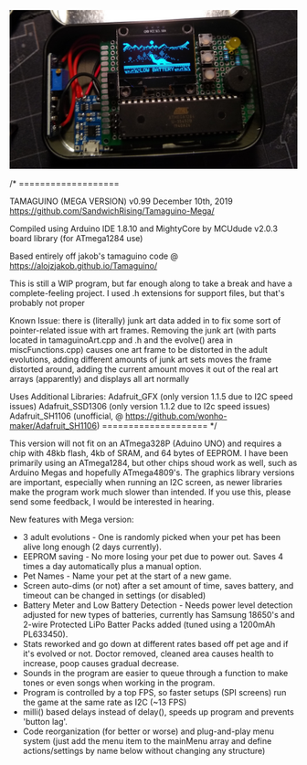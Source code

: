 ![](images_used/tamaguinoMega.jpg)


/* ===================
 
  TAMAGUINO (MEGA VERSION)
  v0.99 December 10th, 2019
  https://github.com/SandwichRising/Tamaguino-Mega/
 
  Compiled using Arduino IDE 1.8.10 and MightyCore by MCUdude v2.0.3 board library (for ATmega1284 use)
  
  Based entirely off jakob's tamaguino code @ https://alojzjakob.github.io/Tamaguino/
 
  This is still a WIP program, but far enough along to take a break
  and have a complete-feeling project. I used .h extensions for support files, but that's probably not proper
  
  Known Issue: there is (literally) junk art data added in to fix 
  some sort of pointer-related issue with art frames. Removing the
  junk art (with parts located in tamaguinoArt.cpp and .h and the evolve()
  area in miscFunctions.cpp) causes one art frame to be distorted in the adult
  evolutions, adding different amounts of junk art sets moves the frame distorted
  around, adding the current amount moves it out of the real art 
  arrays (apparently) and displays all art normally
 
  Uses Additional Libraries:
  Adafruit_GFX (only version 1.1.5 due to I2C speed issues)
  Adafruit_SSD1306 (only version 1.1.2 due to I2c speed issues)
  Adafruit_SH1106 (unofficial, @ https://github.com/wonho-maker/Adafruit_SH1106)
  ==================== */
  
  This version will not fit on an ATmega328P (Aduino UNO) and requires a chip with 48kb flash, 4kb of SRAM, and 64 bytes of EEPROM. I have been primarily using an ATmega1284, but other chips shoud work as well, such as Arduino Megas and hopefully ATmega4809's. The graphics library versions are important, especially when running an I2C screen, as newer libraries make the program work much slower than intended. If you use this, please send some feedback, I would be interested in hearing.
  
New features with Mega version:
* 3 adult evolutions - One is randomly picked when your pet has been alive long enough (2 days currently).
* EEPROM saving - No more losing your pet due to power out. Saves 4 times a day automatically plus a manual option.
* Pet Names - Name your pet at the start of a new game.
* Screen auto-dims (or not) after a set amount of time, saves battery, and timeout can be changed in settings (or disabled)
* Battery Meter and Low Battery Detection - Needs power level detection adjusted for new types of batteries, currently has Samsung 18650's and 2-wire Protected LiPo Batter Packs added (tuned using a 1200mAh PL633450).
* Stats reworked and go down at different rates based off pet age and if it's evolved or not. Doctor removed, cleaned area causes health to increase, poop causes gradual decrease.
* Sounds in the program are easier to queue through a function to make tones or even songs when working in the program.
* Program is controlled by a top FPS, so faster setups (SPI screens) run the game at the same rate as I2C (~13 FPS)
* milli() based delays instead of delay(), speeds up program and prevents 'button lag'.
* Code reorganization (for better or worse) and plug-and-play menu system (just add the menu item to the mainMenu array and define actions/settings by name below without changing any structure)
